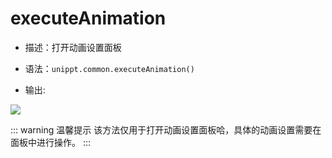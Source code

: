 # executeAnimation

<backTop />

- 描述：打开动画设置面板

- 语法：`unippt.common.executeAnimation()`

- 输出: 
<img src="/unippt-executeAnimation.gif" />

::: warning 温馨提示
该方法仅用于打开动画设置面板哈，具体的动画设置需要在面板中进行操作。
:::